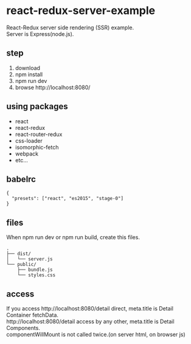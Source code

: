 # react-redux-server-example
React-Redux server side rendering (SSR) example.  
Server is Express(node.js).

## step
1. download
2. npm install
3. npm run dev
4. browse http://localhost:8080/  

## using packages
* react
* react-redux
* react-router-redux
* css-loader
* isomorphic-fetch
* webpack
* etc...

## babelrc
```
{
  "presets": ["react", "es2015", "stage-0"]
}
```

## files
When npm run dev or npm run build, create this files.
```
.
├── dist/
│   └── server.js
└── public/
    ├── bundle.js
    └── styles.css
```

## access
If you access http://localhost:8080/detail direct, meta.title is Detail Container fetchData.  
http://localhost:8080/detail access by any other, meta.title is Detail Components.  
componentWillMount is not called twice.(on server html, on browser js)
